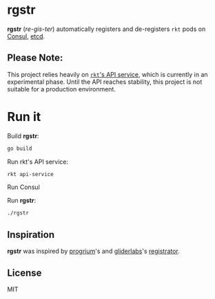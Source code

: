 # rgstr
**rgstr** (_re-gis-ter_) automatically registers and de-registers `rkt` pods on [Consul](), [etcd]().

## Please Note:
This project relies heavily on
[`rkt`'s API service](https://github.com/coreos/rkt/blob/master/Documentation/subcommands/api-service.md),
which is currently in an experimental phase. Until the API reaches stability, this project is not
suitable for a production environment.


# Run it
Build **rgstr**:
```sh
go build
```
Run rkt's API service:
```sh
rkt api-service
```

Run Consul

Run **rgstr**:
```sh
./rgstr
```

## Inspiration
**rgstr** was inspired by [progrium](https://github.com/progrium)'s and
[gliderlabs](https://github.com/gliderlabs)'s [registrator](https://github.com/gliderlabs/registrator).

## License
MIT
